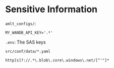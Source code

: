 # Sensitive Information


`amlt_configs/`:
```
MY_WANDB_API_KEY='.*'
```

`.env`:
The SAS keys


`src/conf/data/*.yaml`
```
http[s]?://.*\.blob\.core\.windows\.net/[^'"]*
```